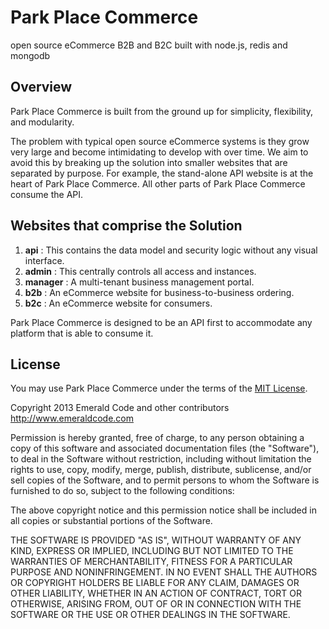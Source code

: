 # Park Place Commerce
open source eCommerce B2B and B2C built with node.js, redis and mongodb
## Overview
Park Place Commerce is built from the ground up for simplicity, flexibility, and modularity. 

The problem with typical open source eCommerce systems is they grow very large and become intimidating to develop with over time. We aim to avoid this by breaking up the solution into smaller websites that are separated by purpose. For example, the stand-alone API website is at the heart of Park Place Commerce. All other parts of Park Place Commerce consume the API.

## Websites that comprise the Solution
  1. **api** : This contains the data model and security logic without any visual interface.
  2. **admin** : This centrally controls all access and instances.
  3. **manager** : A multi-tenant business management portal.
  4. **b2b** : An eCommerce website for business-to-business ordering.
  5. **b2c** : An eCommerce website for consumers.

Park Place Commerce is designed to be an API first to accommodate any platform that is able to consume it.

## License
You may use Park Place Commerce under the terms of the [MIT License](http://en.wikipedia.org/wiki/MIT_License).

Copyright 2013 Emerald Code and other contributors
http://www.emeraldcode.com

Permission is hereby granted, free of charge, to any person obtaining
a copy of this software and associated documentation files (the
"Software"), to deal in the Software without restriction, including
without limitation the rights to use, copy, modify, merge, publish,
distribute, sublicense, and/or sell copies of the Software, and to
permit persons to whom the Software is furnished to do so, subject to
the following conditions:

The above copyright notice and this permission notice shall be
included in all copies or substantial portions of the Software.

THE SOFTWARE IS PROVIDED "AS IS", WITHOUT WARRANTY OF ANY KIND,
EXPRESS OR IMPLIED, INCLUDING BUT NOT LIMITED TO THE WARRANTIES OF
MERCHANTABILITY, FITNESS FOR A PARTICULAR PURPOSE AND
NONINFRINGEMENT. IN NO EVENT SHALL THE AUTHORS OR COPYRIGHT HOLDERS BE
LIABLE FOR ANY CLAIM, DAMAGES OR OTHER LIABILITY, WHETHER IN AN ACTION
OF CONTRACT, TORT OR OTHERWISE, ARISING FROM, OUT OF OR IN CONNECTION
WITH THE SOFTWARE OR THE USE OR OTHER DEALINGS IN THE SOFTWARE.
